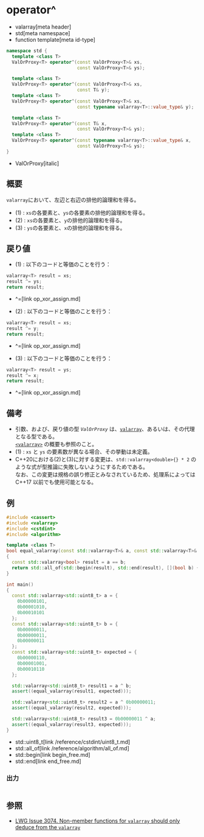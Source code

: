 # operator^
* valarray[meta header]
* std[meta namespace]
* function template[meta id-type]

```cpp
namespace std {
  template <class T>
  ValOrProxy<T> operator^(const ValOrProxy<T>& xs,
                          const ValOrProxy<T>& ys);                     // (1)

  template <class T>
  ValOrProxy<T> operator^(const ValOrProxy<T>& xs,
                          const T& y);                                  // (2) C++17 まで
  template <class T>
  ValOrProxy<T> operator^(const ValOrProxy<T>& xs,
                          const typename valarray<T>::value_type& y);   // (2) C++20 から

  template <class T>
  ValOrProxy<T> operator^(const T& x,
                          const ValOrProxy<T>& ys);                     // (3) C++17 まで
  template <class T>
  ValOrProxy<T> operator^(const typename valarray<T>::value_type& x,
                          const ValOrProxy<T>& ys);                     // (3) C++20 から
}
```
* ValOrProxy[italic]

## 概要
`valarray`において、左辺と右辺の排他的論理和を得る。

- (1) : `xs`の各要素と、`ys`の各要素の排他的論理和を得る。
- (2) : `xs`の各要素と、`y`の排他的論理和を得る。
- (3) : `ys`の各要素と、`x`の排他的論理和を得る。


## 戻り値
- (1) : 以下のコードと等価のことを行う：

```cpp
valarray<T> result = xs;
result ^= ys;
return result;
```
* ^=[link op_xor_assign.md]


- (2) : 以下のコードと等価のことを行う：

```cpp
valarray<T> result = xs;
result ^= y;
return result;
```
* ^=[link op_xor_assign.md]


- (3) : 以下のコードと等価のことを行う：

```cpp
valarray<T> result = ys;
result ^= x;
return result;
```
* ^=[link op_xor_assign.md]


## 備考
- 引数、および、戻り値の型 *`ValOrProxy`* は、[`valarray`](../valarray.md)、あるいは、その代理となる型である。  
	[`<valarray>`](../../valarray.md) の概要も参照のこと。
- (1) : `xs` と `ys` の要素数が異なる場合、その挙動は未定義。
- C++20における(2)と(3)に対する変更は、`std::valarray<double>{} * 2` のような式が型推論に失敗しないようにするためである。  
	なお、この変更は規格の誤り修正とみなされているため、処理系によっては C++17 以前でも使用可能となる。


## 例
```cpp example
#include <cassert>
#include <valarray>
#include <cstdint>
#include <algorithm>

template <class T>
bool equal_valarray(const std::valarray<T>& a, const std::valarray<T>& b)
{
  const std::valarray<bool> result = a == b;
  return std::all_of(std::begin(result), std::end(result), [](bool b) { return b; });
}

int main()
{
  const std::valarray<std::uint8_t> a = {
    0b00000101,
    0b00001010,
    0b00010101
  };
  const std::valarray<std::uint8_t> b = {
    0b00000011,
    0b00000011,
    0b00000011
  };
  const std::valarray<std::uint8_t> expected = {
    0b00000110,
    0b00001001,
    0b00010110
  };

  std::valarray<std::uint8_t> result1 = a ^ b;
  assert((equal_valarray(result1, expected)));

  std::valarray<std::uint8_t> result2 = a ^ 0b00000011;
  assert((equal_valarray(result2, expected)));

  std::valarray<std::uint8_t> result3 = 0b00000011 ^ a;
  assert((equal_valarray(result3, expected)));
}
```
* std::uint8_t[link /reference/cstdint/uint8_t.md]
* std::all_of[link /reference/algorithm/all_of.md]
* std::begin[link begin_free.md]
* std::end[link end_free.md]

### 出力
```
```


## 参照
- [LWG Issue 3074. Non-member functions for `valarray` should only deduce from the `valarray`](https://wg21.cmeerw.net/lwg/issue3074)
